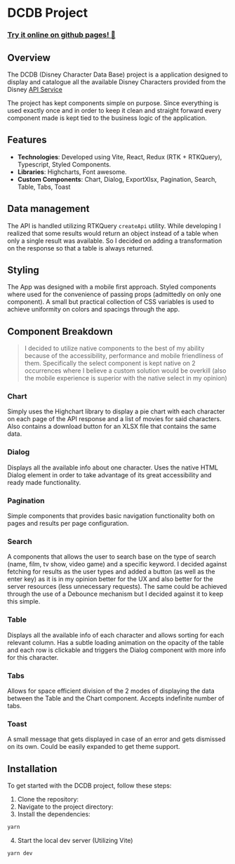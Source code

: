 # DCDB Project

### [ Try it online on github pages! 🔗](https://sakiskarakasiliotis.github.io/)

## Overview

The DCDB (Disney Character Data Base) project is a application designed to display and catalogue all the available Disney Characters provided from the Disney [API Service](https://disneyapi.dev/)

The project has kept components simple on purpose. Since everything is used exactly once and in order to keep it clean and straight forward every component made is kept tied to the business logic of the application.

## Features

- **Technologies**: Developed using Vite, React, Redux (RTK + RTKQuery), Typescript, Styled Components.
- **Libraries**: Highcharts, Font awesome.
- **Custom Components**: Chart, Dialog, ExportXlsx, Pagination, Search, Table, Tabs, Toast

## Data management

The API is handled utilizing RTKQuery `createApi` utility. While developing I realized that some results would return an object instead of a table when only a single result was available. So I decided on adding a transformation on the response so that a table is always returned.

## Styling

The App was designed with a mobile first approach.
Styled components where used for the convenience of passing props (admittedly on only one component).
A small but practical collection of CSS variables is used to achieve uniformity on colors and spacings through the app.

## Component Breakdown

> I decided to utilize native components to the best of my ability because of the accessibility, performance and mobile friendliness of them. Specifically the select component is kept native on 2 occurrences where I believe a custom solution would be overkill (also the mobile experience is superior with the native select in my opinion)

### Chart

Simply uses the Highchart library to display a pie chart with each character on each page of the API response and a list of movies for said characters.
Also contains a download button for an XLSX file that contains the same data.

### Dialog

Displays all the available info about one character. Uses the native HTML Dialog element in order to take advantage of its great accessibility and ready made functionality.

### Pagination

Simple components that provides basic navigation functionality both on pages and results per page configuration.

### Search

A components that allows the user to search base on the type of search (name, film, tv show, video game) and a specific keyword. I decided against fetching for results as the user types and added a button (as well as the enter key) as it is in my opinion better for the UX and also better for the server resources (less unnecessary requests). The same could be achieved through the use of a Debounce mechanism but I decided against it to keep this simple.

### Table

Displays all the available info of each character and allows sorting for each relevant column. Has a subtle loading animation on the opacity of the table and each row is clickable and triggers the Dialog component with more info for this character.

### Tabs

Allows for space efficient division of the 2 modes of displaying the data between the Table and the Chart component.
Accepts indefinite number of tabs.

### Toast

A small message that gets displayed in case of an error and gets dismissed on its own. Could be easily expanded to get theme support.

## Installation

To get started with the DCDB project, follow these steps:

1. Clone the repository:
2. Navigate to the project directory:
3. Install the dependencies:

```bash
yarn
```

4. Start the local dev server (Utilizing Vite)

```bash
yarn dev
```
